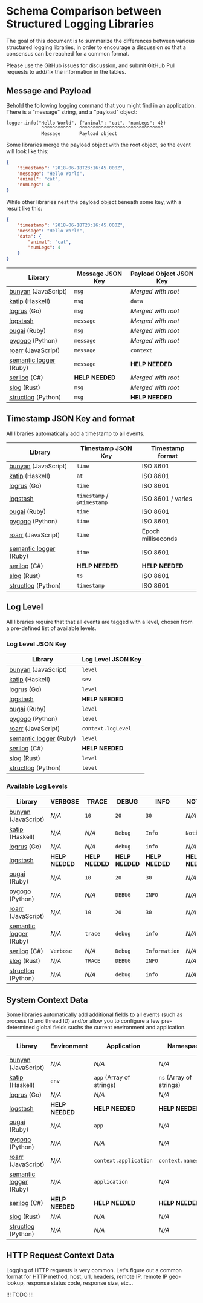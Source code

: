 # Schema Comparison between Structured Logging Libraries

The goal of this document is to summarize the differences between various
structured logging libraries, in order to encourage a discussion so that a
consensus can be reached for a common format.

Please use the GitHub issues for discussion, and submit GitHub Pull requests
to add/fix the information in the tables.


## Message and Payload

Behold the following logging command that you might find in an application.
There is a "message" string, and a "payload" object:

    logger.info("Hello World", {"animal": "cat", "numLegs": 4})
                 ^^^^^^^^^^^   ^^^^^^^^^^^^^^^^^^^^^^^^^^^^^^^
                 Message       Payload object

Some libraries merge the payload object with the root object, so the event
will look like this:

```json
{
    "timestamp": "2018-06-18T23:16:45.000Z",
    "message": "Hello World",
    "animal": "cat",
    "numLegs": 4
}
```

While other libraries nest the payload object beneath some key, with a result like this:

```json
{
    "timestamp": "2018-06-18T23:16:45.000Z",
    "message": "Hello World",
    "data": {
        "animal": "cat",
        "numLegs": 4
    }
}
```

| Library | Message JSON Key | Payload Object JSON Key |
|---------|--------------------|------------------|
| [bunyan](https://github.com/trentm/node-bunyan) (JavaScript) |  `msg` | *Merged with root* |
| [katip](https://github.com/Soostone/katip) (Haskell) | `msg` | `data` |
| [logrus](https://github.com/sirupsen/logrus) (Go) | `msg` | *Merged with root* |
| [logstash](https://github.com/elastic/logstash) | `message` | *Merged with root* |
| [ougai](https://github.com/tilfin/ougai) (Ruby) | `msg` | *Merged with root* |
| [pygogo](https://github.com/reubano/pygogo) (Python) | `message` | *Merged with root* |
| [roarr](https://github.com/gajus/roarr) (JavaScript) | `message` | `context` |
| [semantic logger](https://github.com/rocketjob/semantic_logger) (Ruby) | `message` | **HELP NEEDED** |
| [serilog](https://github.com/serilog/serilog) (C#) | **HELP NEEDED** | *Merged with root* |
| [slog](https://github.com/slog-rs/slog) (Rust) | `msg` | *Merged with root* |
| [structlog](https://github.com/hynek/structlog) (Python) | `msg` | **HELP NEEDED** |


## Timestamp JSON Key and format

All libraries automatically add a timestamp to all events.

| Library | Timestamp JSON Key | Timestamp format |
|---------|--------------------|------------------|
| [bunyan](https://github.com/trentm/node-bunyan) (JavaScript) | `time` | ISO 8601 |
| [katip](https://github.com/Soostone/katip) (Haskell) | `at` | ISO 8601 |
| [logrus](https://github.com/sirupsen/logrus) (Go) | `time` | ISO 8601 |
| [logstash](https://github.com/elastic/logstash) | `timestamp` / `@timestamp` | ISO 8601 / varies |
| [ougai](https://github.com/tilfin/ougai) (Ruby) | `time` | ISO 8601 |
| [pygogo](https://github.com/reubano/pygogo) (Python) | `time` | ISO 8601 |
| [roarr](https://github.com/gajus/roarr) (JavaScript) | `time` | Epoch milliseconds |
| [semantic logger](https://github.com/rocketjob/semantic_logger) (Ruby) | `time` | ISO 8601 |
| [serilog](https://github.com/serilog/serilog) (C#) | **HELP NEEDED** | **HELP NEEDED** |
| [slog](https://github.com/slog-rs/slog) (Rust) | `ts` | ISO 8601 |
| [structlog](https://github.com/hynek/structlog) (Python) | `timestamp` | ISO 8601 |


## Log Level

All libraries require that that all events are tagged with a level, chosen
from a pre-defined list of available levels.

### Log Level JSON Key

| Library | Log Level JSON Key |
|---------|--------------------|
| [bunyan](https://github.com/trentm/node-bunyan) (JavaScript) | `level` |
| [katip](https://github.com/Soostone/katip) (Haskell) | `sev` |
| [logrus](https://github.com/sirupsen/logrus) (Go) | `level` |
| [logstash](https://github.com/elastic/logstash) | **HELP NEEDED** |
| [ougai](https://github.com/tilfin/ougai) (Ruby) | `level` |
| [pygogo](https://github.com/reubano/pygogo) (Python) | `level` |
| [roarr](https://github.com/gajus/roarr) (JavaScript) | `context.logLevel` |
| [semantic logger](https://github.com/rocketjob/semantic_logger) (Ruby) | `level` |
| [serilog](https://github.com/serilog/serilog) (C#) | **HELP NEEDED** |
| [slog](https://github.com/slog-rs/slog) (Rust) | `level` |
| [structlog](https://github.com/hynek/structlog) (Python) | `level` |

### Available Log Levels

| Library | VERBOSE | TRACE | DEBUG | INFO | NOTICE | WARNING | ERROR | CRITICAL | ALERT | FATAL | PANIC | EMERGENCY |
|---------|-----------|---------|----|----|----|----|----|----|----|----|----|----|
| [bunyan](https://github.com/trentm/node-bunyan) (JavaScript) | *N/A* | `10` | `20` | `30` | *N/A* | `40` | `50` | *N/A* | *N/A* | `60` | *N/A* | *N/A* |
| [katip](https://github.com/Soostone/katip) (Haskell) | *N/A* | *N/A* | `Debug` | `Info` | `Notice` | `Warning` | `Error` | `Critical` | `Alert` | *N/A* | *N/A* | `Emergency` |
| [logrus](https://github.com/sirupsen/logrus) (Go) | *N/A* | *N/A* | `debug` | `info` | *N/A* | `warning` | `error` | *N/A* | *N/A* | `fatal` | `panic` | *N/A* |
| [logstash](https://github.com/elastic/logstash) | **HELP NEEDED** | **HELP NEEDED** | **HELP NEEDED** | **HELP NEEDED** | **HELP NEEDED** | **HELP NEEDED** | **HELP NEEDED** | **HELP NEEDED** | **HELP NEEDED** | **HELP NEEDED** | **HELP NEEDED** | **HELP NEEDED** |
| [ougai](https://github.com/tilfin/ougai) (Ruby) | *N/A* | `10` | `20` | `30` | *N/A* | `40` | `50` | *N/A* | *N/A* | `60` | *N/A* | *N/A* |
| [pygogo](https://github.com/reubano/pygogo) (Python) | *N/A* | *N/A* | `DEBUG` | `INFO` | *N/A* | `WARNING` | `ERROR` | `CRITICAL` | *N/A* | *N/A* | *N/A* | *N/A* |
| [roarr](https://github.com/gajus/roarr) (JavaScript) | *N/A* | `10` | `20` | `30` | *N/A* | `40` | `50` | *N/A* | *N/A* | `60` | *N/A* | *N/A* |
| [semantic logger](https://github.com/rocketjob/semantic_logger) (Ruby) | *N/A* | `trace` | `debug` | `info` | *N/A* | `warn` | `error` | *N/A* | *N/A* | `fatal` | *N/A* | *N/A* |
| [serilog](https://github.com/serilog/serilog) (C#) | `Verbose` | *N/A* | `Debug` | `Information` | *N/A* | `Warning` | `Error` | *N/A* | *N/A* | `Fatal` | *N/A* | *N/A* |
| [slog](https://github.com/slog-rs/slog) (Rust) | *N/A* | `TRACE` | `DEBUG` | `INFO` | *N/A* | `WARN` | `ERROR` | `CRITICAL` | *N/A* | *N/A* | *N/A* | *N/A* |
| [structlog](https://github.com/hynek/structlog) (Python) | *N/A* | *N/A* | `debug` | `info` | *N/A* | `warning` | `error` | `critical` | *N/A* | *N/A* | *N/A* | *N/A* |


## System Context Data

Some libraries automatically add additional fields to all events (such as
process ID and thread ID) and/or allow you to configure a few pre-determined
global fields suchs the current environment and application.

| Library | Environment | Application | Namespace | Package | Machine Hostname | Process ID | Thread ID |
|---------|-----------------|----|----|----|----|----|----|
| [bunyan](https://github.com/trentm/node-bunyan) (JavaScript) | *N/A* | *N/A* | *N/A* | *N/A* | `hostname` | `pid` | *N/A* |
| [katip](https://github.com/Soostone/katip) (Haskell) | `env` | `app` (Array of strings) | `ns` (Array of strings) | *N/A* | `host` | `pid` |`thread` |
| [logrus](https://github.com/sirupsen/logrus) (Go) | *N/A* | *N/A* | *N/A* | *N/A* | *N/A* | *N/A* | *N/A* |
| [logstash](https://github.com/elastic/logstash) | **HELP NEEDED** | **HELP NEEDED** | **HELP NEEDED** | **HELP NEEDED** | **HELP NEEDED** | **HELP NEEDED** | **HELP NEEDED** |
| [ougai](https://github.com/tilfin/ougai) (Ruby) | *N/A* | `app` | *N/A* | *N/A* | `hostname` | `pid` | *N/A* |
| [pygogo](https://github.com/reubano/pygogo) (Python) | *N/A* | *N/A* | *N/A* | *N/A* | *N/A* | *N/A* | *N/A* |
| [roarr](https://github.com/gajus/roarr) (JavaScript) | *N/A* | `context.application` | `context.namespace` | `context.package` | `context.hostname` | *N/A* | *N/A* |
| [semantic logger](https://github.com/rocketjob/semantic_logger) (Ruby) | *N/A* | `application` | *N/A* | *N/A* | `host_name` | `pid` | `thread_name` |
| [serilog](https://github.com/serilog/serilog) (C#) | **HELP NEEDED** | **HELP NEEDED** | **HELP NEEDED** | **HELP NEEDED** | **HELP NEEDED** | **HELP NEEDED** | **HELP NEEDED** |
| [slog](https://github.com/slog-rs/slog) (Rust) | *N/A* | *N/A* | *N/A* | *N/A* | *N/A* | *N/A* | *N/A* |
| [structlog](https://github.com/hynek/structlog) (Python) | *N/A* | *N/A* | *N/A* | *N/A* | *N/A* | *N/A* | *N/A* |


## HTTP Request Context Data

Logging of HTTP requests is very common. Let's figure out a common format for
HTTP method, host, url, headers, remote IP, remote IP geo-lookup, response
status code, response size, etc...

!!! TODO !!!
